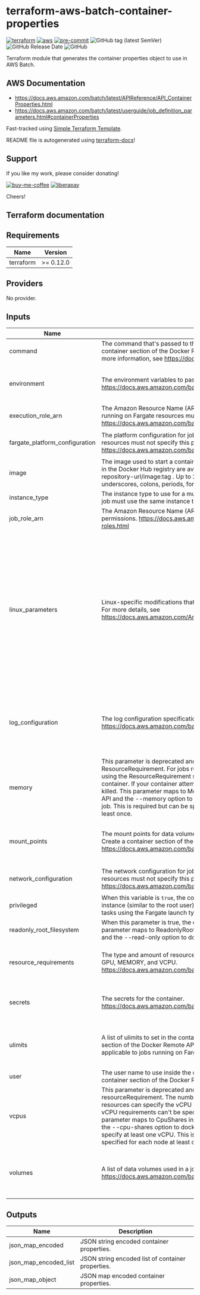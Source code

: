 # terraform-aws-batch-container-properties

[![terraform](https://img.shields.io/badge/terraform-%23623CE4?style=flat-square&logo=terraform&logoColor=white)](https://www.terraform.io/)
[![aws](https://img.shields.io/badge/aws-%23232F3E?style=flat-square&logo=amazon-aws&logoColor=white)](https://docs.aws.amazon.com/index.html)
[![pre-commit](https://img.shields.io/badge/pre--commit-enabled-brightgreen?style=flat-square&logo=pre-commit&logoColor=white)](https://github.com/pre-commit/pre-commit)
![GitHub tag (latest SemVer)](https://img.shields.io/github/v/tag/karvounis/terraform-aws-batch-container-properties?sort=semver&color=blue&logoColor=white&logo=github&style=flat-square&label=latest)
![GitHub Release Date](https://img.shields.io/github/last-commit/karvounis/terraform-aws-batch-container-properties?logo=github)
![GitHub](https://img.shields.io/github/license/karvounis/terraform-aws-batch-container-properties?style=flat-square&logo=github)

Terraform module that generates the container properties object to use in AWS Batch.

## AWS Documentation
* https://docs.aws.amazon.com/batch/latest/APIReference/API_ContainerProperties.html
* https://docs.aws.amazon.com/batch/latest/userguide/job_definition_parameters.html#containerProperties

Fast-tracked using [Simple Terraform Template](https://github.com/karvounis/simple-terraform-template).

README file is autogenerated using [terraform-docs](https://github.com/terraform-docs/terraform-docs)!

## Support

If you like my work, please consider donating!

[![buy-me-coffee](https://img.shields.io/badge/buy--me--coffee-%23FFDD00?style=flat-square&logo=buy-me-a-coffee&logoColor=black)](https://www.buymeacoffee.com/karvounis)
[![liberapay](https://img.shields.io/badge/liberapay-%23F6C915?style=flat-square&logo=liberapay&logoColor=black)](https://liberapay.com/karvounis/donate)

Cheers!

## Terraform documentation

## Requirements

| Name | Version |
|------|---------|
| terraform | >= 0.12.0 |

## Providers

No provider.

## Inputs

| Name | Description | Type | Default | Required |
|------|-------------|------|---------|:--------:|
| command | The command that's passed to the container. This parameter maps to Cmd in the Create a container section of the Docker Remote API and the COMMAND parameter to docker run. For more information, see https://docs.docker.com/engine/reference/builder/#cmd. | `list(string)` | `[]` | no |
| environment | The environment variables to pass to the container. This is a list of maps. https://docs.aws.amazon.com/batch/latest/APIReference/API_KeyValuePair.html | <pre>list(object({<br>    name  = string<br>    value = string<br>  }))</pre> | `[]` | no |
| execution\_role\_arn | The Amazon Resource Name (ARN) of the execution role that AWS Batch can assume. Jobs running on Fargate resources must provide an execution role. https://docs.aws.amazon.com/batch/latest/userguide/execution-IAM-role.html | `string` | `null` | no |
| fargate\_platform\_configuration | The platform configuration for jobs running on Fargate resources. Jobs running on EC2 resources must not specify this parameter. https://docs.aws.amazon.com/batch/latest/APIReference/API_FargatePlatformConfiguration.html | <pre>object({<br>    platform_version = string<br>  })</pre> | `null` | no |
| image | The image used to start a container. This string is passed directly to the Docker daemon. Images in the Docker Hub registry are available by default. Other repositories are specified with repository-url/image:tag . Up to 255 letters (uppercase and lowercase), numbers, hyphens, underscores, colons, periods, forward slashes, and number signs are allowed | `string` | n/a | yes |
| instance\_type | The instance type to use for a multi-node parallel job. All node groups in a multi-node parallel job must use the same instance type. | `string` | `null` | no |
| job\_role\_arn | The Amazon Resource Name (ARN) of the IAM role that the container can assume for AWS permissions. https://docs.aws.amazon.com/AmazonECS/latest/developerguide/task-iam-roles.html | `string` | `null` | no |
| linux\_parameters | Linux-specific modifications that are applied to the container, such as Linux kernel capabilities. For more details, see https://docs.aws.amazon.com/AmazonECS/latest/APIReference/API_LinuxParameters.html | <pre>object({<br>    capabilities = object({<br>      add  = list(string)<br>      drop = list(string)<br>    })<br>    devices = list(object({<br>      containerPath = string<br>      hostPath      = string<br>      permissions   = list(string)<br>    }))<br>    initProcessEnabled = bool<br>    maxSwap            = number<br>    sharedMemorySize   = number<br>    swappiness         = number<br>    tmpfs = list(object({<br>      containerPath = string<br>      mountOptions  = list(string)<br>      size          = number<br>    }))<br>  })</pre> | `null` | no |
| log\_configuration | The log configuration specification for the container. https://docs.aws.amazon.com/batch/latest/APIReference/API_LogConfiguration.html | <pre>object({<br>    logDriver = string<br>    options   = map(string)<br>    secretOptions = list(object({<br>      name      = string<br>      valueFrom = string<br>    }))<br>  })</pre> | `null` | no |
| memory | This parameter is deprecated and not supported for jobs run on Fargate resources, use ResourceRequirement. For jobs run on EC2 resources can specify the memory requirement using the ResourceRequirement structure. The hard limit (in MiB) of memory to present to the container. If your container attempts to exceed the memory specified here, the container is killed. This parameter maps to Memory in the Create a container section of the Docker Remote API and the --memory option to docker run. You must specify at least 4 MiB of memory for a job. This is required but can be specified in several places; it must be specified for each node at least once. | `number` | n/a | yes |
| mount\_points | The mount points for data volumes in your container. This parameter maps to Volumes in the Create a container section of the Docker Remote API and the --volume option to docker run. https://docs.aws.amazon.com/batch/latest/APIReference/API_MountPoint.html | <pre>list(object({<br>    containerPath = string<br>    sourceVolume  = string<br>    readOnly      = bool<br>  }))</pre> | `[]` | no |
| network\_configuration | The network configuration for jobs running on Fargate resources. Jobs running on EC2 resources must not specify this parameter. https://docs.aws.amazon.com/batch/latest/APIReference/API_NetworkConfiguration.html | <pre>object({<br>    assignPublicIp = string<br>  })</pre> | `null` | no |
| privileged | When this variable is `true`, the container is given elevated privileges on the host container instance (similar to the root user). This parameter is not supported for Windows containers or tasks using the Fargate launch type. | `bool` | `null` | no |
| readonly\_root\_filesystem | When this parameter is true, the container is given read-only access to its root file system. This parameter maps to ReadonlyRootfs in the Create a container section of the Docker Remote API and the --read-only option to docker run. | `bool` | `null` | no |
| resource\_requirements | The type and amount of resources to assign to a container. The supported resources include GPU, MEMORY, and VCPU. https://docs.aws.amazon.com/batch/latest/APIReference/API_ResourceRequirement.html | <pre>list(object({<br>    type  = string<br>    value = string<br>  }))</pre> | `[]` | no |
| secrets | The secrets for the container. https://docs.aws.amazon.com/batch/latest/APIReference/API_Secret.html | <pre>list(object({<br>    name      = string<br>    valueFrom = string<br>  }))</pre> | `[]` | no |
| ulimits | A list of ulimits to set in the container. This parameter maps to Ulimits in the Create a container section of the Docker Remote API and the --ulimit option to docker run. This parameter isn't applicable to jobs running on Fargate resources and shouldn't be provided. | <pre>list(object({<br>    name      = string<br>    hardLimit = number<br>    softLimit = number<br>  }))</pre> | `[]` | no |
| user | The user name to use inside the container. This parameter maps to User in the Create a container section of the Docker Remote API and the --user option to docker run. | `string` | `null` | no |
| vcpus | This parameter is deprecated and not supported for jobs run on Fargate resources, see resourceRequirement. The number of vCPUs reserved for the container. Jobs running on EC2 resources can specify the vCPU requirement for the job using resourceRequirements but the vCPU requirements can't be specified both here and in the resourceRequirement structure. This parameter maps to CpuShares in the Create a container section of the Docker Remote API and the --cpu-shares option to docker run. Each vCPU is equivalent to 1,024 CPU shares. You must specify at least one vCPU. This is required but can be specified in several places. It must be specified for each node at least once. | `number` | n/a | yes |
| volumes | A list of data volumes used in a job. https://docs.aws.amazon.com/batch/latest/APIReference/API_Volume.html | <pre>list(object({<br>    host = object({<br>      sourcePath = string<br>    })<br>    name = string<br>  }))</pre> | `[]` | no |

## Outputs

| Name | Description |
|------|-------------|
| json\_map\_encoded | JSON string encoded container properties. |
| json\_map\_encoded\_list | JSON string encoded list of container properties. |
| json\_map\_object | JSON map encoded container properties. |


